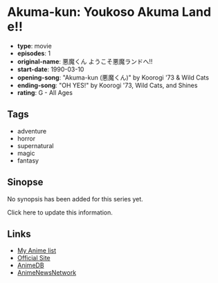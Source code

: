 # Akuma-kun: Youkoso Akuma Land e!!

-   **type**: movie
-   **episodes**: 1
-   **original-name**: 悪魔くん ようこそ悪魔ランドへ!!
-   **start-date**: 1990-03-10
-   **opening-song**: "Akuma-kun (悪魔くん)" by Koorogi '73 & Wild Cats
-   **ending-song**: "OH YES!" by Koorogi '73, Wild Cats, and Shines
-   **rating**: G - All Ages

## Tags

-   adventure
-   horror
-   supernatural
-   magic
-   fantasy

## Sinopse

No synopsis has been added for this series yet.

Click here to update this information.

## Links

-   [My Anime list](https://myanimelist.net/anime/8227/Akuma-kun__Youkoso_Akuma_Land_e)
-   [Official Site](http://www.toei-anim.co.jp/lineup/gen/1990-1999/#)
-   [AnimeDB](http://anidb.info/perl-bin/animedb.pl?show=anime&aid=2051)
-   [AnimeNewsNetwork](http://www.animenewsnetwork.com/encyclopedia/anime.php?id=3679)
